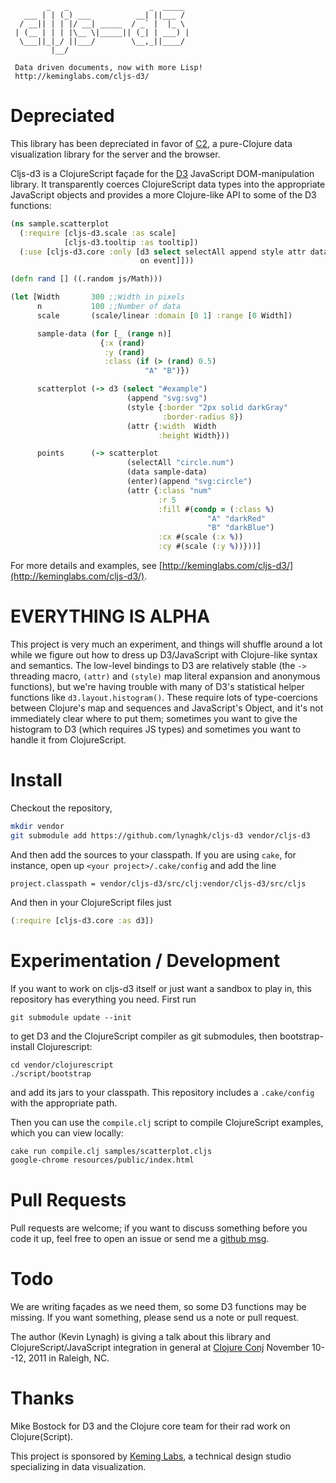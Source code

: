             _   _                  _  _____ 
       ___ | | (_) ___          __| ||___ / 
      / __|| | | |/ __| _____  / _` |  |_ \ 
     | (__ | | | |\__ \|_____|| (_| | ___) |
      \___||_|_/ ||___/        \__,_||____/ 
             |__/                           

     Data driven documents, now with more Lisp!
     http://keminglabs.com/cljs-d3/


Depreciated
===========

This library has been depreciated in favor of [C2](http://keminglabs.com/c2), a pure-Clojure data visualization library for the server and the browser.


Cljs-d3 is a ClojureScript façade for the [D3](http://mbostock.github.com/d3/) JavaScript DOM-manipulation library.
It transparently coerces ClojureScript data types into the appropriate JavaScript objects and provides a more Clojure-like API to some of the D3 functions:


```clojure
(ns sample.scatterplot
  (:require [cljs-d3.scale :as scale]
            [cljs-d3.tooltip :as tooltip])
  (:use [cljs-d3.core :only [d3 select selectAll append style attr data enter
                             on event]]))

(defn rand [] ((.random js/Math)))

(let [Width       300 ;;Width in pixels
      n           100 ;;Number of data
      scale       (scale/linear :domain [0 1] :range [0 Width])

      sample-data (for [_ (range n)]
                    {:x (rand)
                     :y (rand)
                     :class (if (> (rand) 0.5)
                              "A" "B")})

      scatterplot (-> d3 (select "#example")
                          (append "svg:svg")
                          (style {:border "2px solid darkGray"
                                  :border-radius 8})
                          (attr {:width  Width
                                 :height Width}))

      points      (-> scatterplot
                          (selectAll "circle.num")
                          (data sample-data)
                          (enter)(append "svg:circle")
                          (attr {:class "num"
                                 :r 5
                                 :fill #(condp = (:class %)
                                            "A" "darkRed"
                                            "B" "darkBlue")
                                 :cx #(scale (:x %))
                                 :cy #(scale (:y %))}))]

```

For more details and examples, see [http://keminglabs.com/cljs-d3/](http://keminglabs.com/cljs-d3/).


EVERYTHING IS ALPHA
===================

This project is very much an experiment, and things will shuffle around a lot while we figure out how to dress up D3/JavaScript with Clojure-like syntax and semantics.
The low-level bindings to D3 are relatively stable (the `->` threading macro, `(attr)` and `(style)` map literal expansion and anonymous functions), but we're having trouble with many of D3's statistical helper functions like `d3.layout.histogram()`.
These require lots of type-coercions between Clojure's map and sequences and JavaScript's Object, and it's not immediately clear where to put them; sometimes you want to give the histogram to D3 (which requires JS types) and sometimes you want to handle it from ClojureScript.





Install
=======

Checkout the repository,

```bash
mkdir vendor
git submodule add https://github.com/lynaghk/cljs-d3 vendor/cljs-d3
```

And then add the sources to your classpath.
If you are using `cake`, for instance, open up `<your project>/.cake/config` and add the line

    project.classpath = vendor/cljs-d3/src/clj:vendor/cljs-d3/src/cljs

And then in your ClojureScript files just

```clojure
(:require [cljs-d3.core :as d3])
```

Experimentation / Development
=============================

If you want to work on cljs-d3 itself or just want a sandbox to play in, this repository has everything you need.
First run

    git submodule update --init

to get D3 and the ClojureScript compiler as git submodules, then bootstrap-install Clojurescript: 

    cd vendor/clojurescript
    ./script/bootstrap

and add its jars to your classpath.
This repository includes a `.cake/config` with the appropriate path.

Then you can use the `compile.clj` script to compile ClojureScript examples, which you can view locally:

```bash
cake run compile.clj samples/scatterplot.cljs
google-chrome resources/public/index.html
```

Pull Requests
=============

Pull requests are welcome; if you want to discuss something before you code it up, feel free to open an issue or send me a [github msg](https://github.com/inbox/new/lynaghk).


Todo
====

We are writing façades as we need them, so some D3 functions may be missing.
If you want something, please send us a note or pull request.

The author (Kevin Lynagh) is giving a talk about this library and ClojureScript/JavaScript integration in general at [Clojure Conj](http://clojure-conj.org) November 10--12, 2011 in Raleigh, NC.

Thanks
======

Mike Bostock for D3 and the Clojure core team for their rad work on Clojure(Script).

This project is sponsored by [Keming Labs](http://keminglabs.com), a technical design studio specializing in data visualization.
